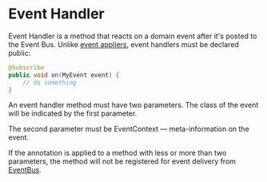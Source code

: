 # Event Handler

Event Handler is a method that reacts on a domain event after it's posted to the Event Bus. Unlike [event appliers](/java/aggregate.md), event handlers must be declared public:

``````java
@Subscribe
public void on(MyEvent event) {
    // do something
}
``````
An event handler method must have two parameters. The class of the event will be indicated by the first parameter.

The second parameter must be EventContext — meta-information on the event. 

If the annotation is applied to a method with less or more than two parameters, the method will not be registered for event delivery from [EventBus](./event-bus.md).